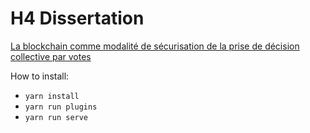 # H4 Dissertation

[La blockchain comme modalité de sécurisation de la prise de décision collective par votes](https://armandfardeau.github.io/blockchain-securite-et-vote/)

How to install:
* `yarn install`
* `yarn run plugins`
* `yarn run serve`
